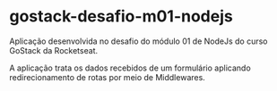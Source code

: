 # gostack-desafio-m01-nodejs
Aplicação desenvolvida no desafio do módulo 01 de NodeJs do curso GoStack da Rocketseat. 

A aplicação trata os dados recebidos de um formulário aplicando redirecionamento de rotas por meio de Middlewares.
